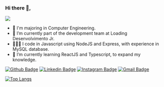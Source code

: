 ### Hi there 👋,

![](https://komarev.com/ghpvc/?username=RogVenancio)

- 📖 I'm majoring in Computer Engineering.
- 🔭 I’m currently part of the development team at Loading Desenvolvimento Jr.
- 👨🏽‍💻 I code in Javascript using NodeJS and Express, with experience in MySQL database.
- 🌱 I’m currently learning ReactJS and Typescript, to expand my knowledge.

[![Github Badge](https://img.shields.io/badge/-Github-000?style=flat-square&logo=Github&logoColor=white&link=https://github.com/klayverxd)](https://github.com/Klayverx)
[![Linkedin Badge](https://img.shields.io/badge/-LinkedIn-blue?style=flat-square&logo=Linkedin&logoColor=white&link=https://www.linkedin.com/in/klayverximenes/)](https://www.linkedin.com/in/klayverximenes)
[![Instagram Badge](https://img.shields.io/badge/-Instagram-e4405f?style=flat-square&logo=Instagram&logoColor=white&link=https://www.instagram.com/klayverxd/)](https://www.instagram.com/klayverxd/)
[![Gmail Badge](https://img.shields.io/badge/-Gmail-D74E43?style=flat-square&logo=Gmail&logoColor=white&link=mailto:klayverx@gmail.com)](mailto:klayverx@gmail.com)



[![Top Langs](https://github-readme-stats.vercel.app/api/top-langs/?username=anuraghazra&layout=compact&show_icons=true&theme=dark)](https://github.com/anuraghazra/github-readme-stats)


<!--
**RogVenancio/RogVenancio** is a ✨ _special_ ✨ repository because its `README.md` (this file) appears on your GitHub profile.

Here are some ideas to get you started:

- 🔭 I’m currently working on ...
- 🌱 I’m currently learning ...
- 👯 I’m looking to collaborate on ...
- 🤔 I’m looking for help with ...
- 💬 Ask me about ...
- 📫 How to reach me: ...
- 😄 Pronouns: ...
- ⚡ Fun fact: ...
-->

